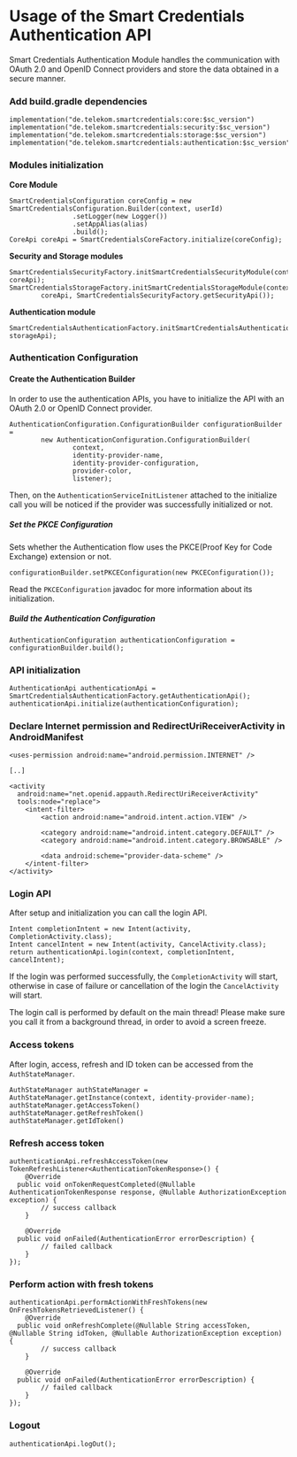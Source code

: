 
# Usage of the Smart Credentials Authentication API

Smart Credentials Authentication Module handles the communication with OAuth 2.0 and OpenID Connect providers and store the data obtained in a secure manner.

### Add build.gradle dependencies
```
implementation("de.telekom.smartcredentials:core:$sc_version")
implementation("de.telekom.smartcredentials:security:$sc_version")
implementation("de.telekom.smartcredentials:storage:$sc_version")
implementation("de.telekom.smartcredentials:authentication:$sc_version")
````

### Modules initialization

**Core Module**

``` 
SmartCredentialsConfiguration coreConfig = new SmartCredentialsConfiguration.Builder(context, userId)
                .setLogger(new Logger())
                .setAppAlias(alias)
                .build();
CoreApi coreApi = SmartCredentialsCoreFactory.initialize(coreConfig);
````

**Security and Storage modules**

``` 
SmartCredentialsSecurityFactory.initSmartCredentialsSecurityModule(context, coreApi);
SmartCredentialsStorageFactory.initSmartCredentialsStorageModule(context, 
		coreApi, SmartCredentialsSecurityFactory.getSecurityApi());
```

**Authentication module**

```
SmartCredentialsAuthenticationFactory.initSmartCredentialsAuthenticationModule(coreApi, storageApi);
```

### Authentication Configuration

#### Create the Authentication Builder
In order to use the authentication APIs, you have to initialize the API with an OAuth 2.0 or OpenID Connect provider.

```
AuthenticationConfiguration.ConfigurationBuilder configurationBuilder = 
		new AuthenticationConfiguration.ConfigurationBuilder(
                context,
                identity-provider-name,
                identity-provider-configuration,
                provider-color,
                listener);
```

Then, on the ```AuthenticationServiceInitListener``` attached to the initialize call you will be noticed if the provider was successfully initialized or not.

##### Set the PKCE Configuration
Sets whether the Authentication flow uses the PKCE(Proof Key for Code Exchange) extension or not.

```
configurationBuilder.setPKCEConfiguration(new PKCEConfiguration());
```

Read the ```PKCEConfiguration``` javadoc for more information about its initialization.

##### Build the Authentication Configuration

```
AuthenticationConfiguration authenticationConfiguration = configurationBuilder.build();
```

### API initialization


```
AuthenticationApi authenticationApi = SmartCredentialsAuthenticationFactory.getAuthenticationApi();  
authenticationApi.initialize(authenticationConfiguration);
```

### Declare Internet permission and RedirectUriReceiverActivity in AndroidManifest
```
<uses-permission android:name="android.permission.INTERNET" />

[..]

<activity  
  android:name="net.openid.appauth.RedirectUriReceiverActivity"  
  tools:node="replace">  
    <intent-filter>  
        <action android:name="android.intent.action.VIEW" />  
  
        <category android:name="android.intent.category.DEFAULT" />  
        <category android:name="android.intent.category.BROWSABLE" />  
  
        <data android:scheme="provider-data-scheme" />  
    </intent-filter>  
</activity>
````

### Login API
After setup and initialization you can call the login API.

```
Intent completionIntent = new Intent(activity, CompletionActivity.class);  
Intent cancelIntent = new Intent(activity, CancelActivity.class);  
return authenticationApi.login(context, completionIntent, cancelIntent);
```
If the login was performed successfully, the ```CompletionActivity``` will start, otherwise in case of failure or cancellation of the login the ```CancelActivity``` will start.

The login call is performed by default on the main thread! Please make sure you call it from a background thread, in order to avoid a screen freeze.

### Access tokens
After login, access, refresh and ID token can be accessed from the ```AuthStateManager```.

```
AuthStateManager authStateManager = AuthStateManager.getInstance(context, identity-provider-name);
authStateManager.getAccessToken()
authStateManager.getRefreshToken()
authStateManager.getIdToken()
```

### Refresh access token
```
authenticationApi.refreshAccessToken(new TokenRefreshListener<AuthenticationTokenResponse>() {  
    @Override  
  public void onTokenRequestCompleted(@Nullable AuthenticationTokenResponse response, @Nullable AuthorizationException exception) {  
		// success callback
    }  
  
    @Override  
  public void onFailed(AuthenticationError errorDescription) {  
        // failed callback
    }  
});
```

### Perform action with fresh tokens
```
authenticationApi.performActionWithFreshTokens(new OnFreshTokensRetrievedListener() {  
    @Override  
  public void onRefreshComplete(@Nullable String accessToken, @Nullable String idToken, @Nullable AuthorizationException exception) {  
        // success callback 
    }  
  
    @Override  
  public void onFailed(AuthenticationError errorDescription) {  
        // failed callback
    }  
});
```


### Logout
```
authenticationApi.logOut();
```
